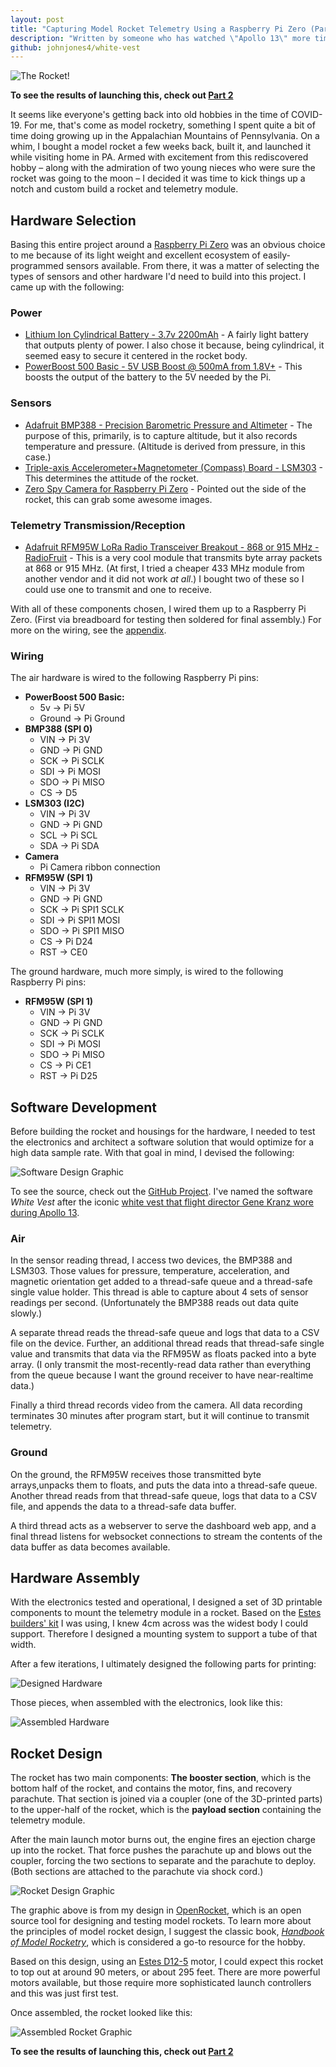 ```yaml
---
layout: post
title: "Capturing Model Rocket Telemetry Using a Raspberry Pi Zero (Part 1)"
description: "Written by someone who has watched \"Apollo 13\" more times than he'd like to admit."
github: johnjones4/white-vest
---
```


![The Rocket!](/images/rocket/rocket_header.jpg)

**To see the results of launching this, check out [Part 2](/2020/10/04/model-rocket-telemetry-part-2/)**

It seems like everyone's getting back into old hobbies in the time of COVID-19. For me, that's come as model rocketry, something I spent quite a bit of time doing growing up in the Appalachian Mountains of Pennsylvania. On a whim, I bought a model rocket a few weeks back, built it, and launched it while visiting home in PA. Armed with excitement from this rediscovered hobby – along with the admiration of two young nieces who were sure the rocket was going to the moon – I decided it was time to kick things up a notch and custom build a rocket and telemetry module. 

## Hardware Selection

Basing this entire project around a [Raspberry Pi Zero](https://www.adafruit.com/product/3400) was an obvious choice to me because of its light weight and excellent ecosystem of easily-programmed sensors available. From there, it was a matter of selecting the types of sensors and other hardware I'd need to build into this project. I came up with the following:

### Power

* [Lithium Ion Cylindrical Battery - 3.7v 2200mAh](https://www.adafruit.com/product/1781) - A fairly light battery that outputs plenty of power. I also chose it because, being cylindrical, it seemed easy to secure it centered in the rocket body.
* [PowerBoost 500 Basic - 5V USB Boost @ 500mA from 1.8V+](https://www.adafruit.com/product/1903) - This boosts the output of the battery to the 5V needed by the Pi.

### Sensors

* [Adafruit BMP388 - Precision Barometric Pressure and Altimeter](https://www.adafruit.com/product/3966) - The purpose of this, primarily, is to capture altitude, but it also records temperature and pressure. (Altitude is derived from pressure, in this case.)
* [Triple-axis Accelerometer+Magnetometer (Compass) Board - LSM303](https://www.adafruit.com/product/1120) - This determines the attitude of the rocket.
* [Zero Spy Camera for Raspberry Pi Zero](https://www.adafruit.com/product/3508) - Pointed out the side of the rocket, this can grab some awesome images.

### Telemetry Transmission/Reception

* [Adafruit RFM95W LoRa Radio Transceiver Breakout - 868 or 915 MHz - RadioFruit](https://www.adafruit.com/product/3072) - This is a very cool module that transmits byte array packets at 868 or 915 MHz. (At first, I tried a cheaper 433 MHz module from another vendor and it did not work _at all_.) I bought two of these so I could use one to transmit and one to receive.

With all of these components chosen, I wired them up to a Raspberry Pi Zero. (First via breadboard for testing then soldered for final assembly.) For more on the wiring, see the [appendix](#Wiring).

### Wiring

The air hardware is wired to the following Raspberry Pi pins:

* **PowerBoost 500 Basic:**
  * 5v -> Pi 5V
  * Ground -> Pi Ground
* **BMP388 (SPI 0)**
  * VIN -> Pi 3V
  * GND -> Pi GND
  * SCK -> Pi SCLK
  * SDI -> Pi MOSI
  * SDO -> Pi MISO
  * CS -> D5
* **LSM303 (I2C)**
  * VIN -> Pi 3V
  * GND -> Pi GND
  * SCL -> Pi SCL
  * SDA -> Pi SDA
* **Camera**
  * Pi Camera ribbon connection
* **RFM95W (SPI 1)**
  * VIN -> Pi 3V
  * GND -> Pi GND
  * SCK -> Pi SPI1 SCLK
  * SDI -> Pi SPI1 MOSI
  * SDO -> Pi SPI1 MISO
  * CS -> Pi D24
  * RST -> CE0

The ground hardware, much more simply, is wired to the following Raspberry Pi pins:

* **RFM95W (SPI 1)**
  * VIN -> Pi 3V
  * GND -> Pi GND
  * SCK -> Pi SCLK
  * SDI -> Pi MOSI
  * SDO -> Pi MISO
  * CS -> Pi CE1
  * RST -> Pi D25


## Software Development

Before building the rocket and housings for the hardware, I needed to test the electronics and architect a software solution that would optimize for a high data sample rate. With that goal in mind, I devised the following:

![Software Design Graphic](/images/rocket/software.png)

To see the source, check out the [GitHub Project](https://github.com/johnjones4/white-vest). I've named the software _White Vest_ after the iconic [white vest that flight director Gene Kranz wore during Apollo 13](https://airandspace.si.edu/stories/editorial/gene-kranz%E2%80%99s-apollo-13-vest).

### Air

In the sensor reading thread, I access two devices, the BMP388 and LSM303. Those values for pressure, temperature, acceleration, and magnetic orientation get added to a thread-safe queue and a thread-safe single value holder. This thread is able to capture about 4 sets of sensor readings per second. (Unfortunately the BMP388 reads out data quite slowly.) 

A separate thread reads the thread-safe queue and logs that data to a CSV file on the device. Further, an additional thread reads that thread-safe single value and transmits that data via the RFM95W as floats packed into a byte array. (I only transmit the most-recently-read data rather than everything from the queue because I want the ground receiver to have near-realtime data.) 

Finally a third thread records video from the camera. All data recording terminates 30 minutes after program start, but it will continue to transmit telemetry.

### Ground

On the ground, the RFM95W receives those transmitted byte arrays,unpacks them to floats, and puts the data into a thread-safe queue. Another thread reads from that thread-safe queue, logs that data to a CSV file, and appends the data to a thread-safe data buffer. 

A third thread acts as a webserver to serve the dashboard web app, and a final thread listens for websocket connections to stream the contents of the data buffer as data becomes available.

## Hardware Assembly

With the electronics tested and operational, I designed a set of 3D printable components to mount the telemetry module in a rocket. Based on the [Estes builders' kit](https://estesrockets.com/product/001980-designers-special/) I was using, I knew 4cm across was the widest body I could support. Therefore I designed a mounting system to support a tube of that width. 

After a few iterations, I ultimately designed the following parts for printing:

![Designed Hardware](/images/rocket/parts.jpg)

Those pieces, when assembled with the electronics, look like this:

![Assembled Hardware](/images/rocket/telemetery_assembled.jpg)

## Rocket Design

The rocket has two main components: **The booster section**, which is the bottom half of the rocket, and contains the motor, fins, and recovery parachute. That section is joined via a coupler (one of the 3D-printed parts) to the upper-half of the rocket, which is the **payload section** containing the telemetry module. 

After the main launch motor burns out, the engine fires an ejection charge up into the rocket. That force pushes the parachute up and blows out the coupler, forcing the two sections to separate and the parachute to deploy. (Both sections are attached to the parachute via shock cord.)

![Rocket Design Graphic](/images/rocket/rocket.png)

The graphic above is from my design in [OpenRocket](https://github.com/openrocket/openrocket), which is an open source tool for designing and testing model rockets. To learn more about the principles of model rocket design, I suggest the classic book, [_Handbook of Model Rocketry_](https://www.goodreads.com/book/show/2052922.Handbook_of_Model_Rocketry), which is considered a go-to resource for the hobby.

Based on this design, using an [Estes D12-5](https://estesrockets.com/product/001567-d12-5-engines/) motor, I could expect this rocket to top out at around 90 meters, or about 295 feet. There are more powerful motors available, but those require more sophisticated launch controllers and this was just first test. 

Once assembled, the rocket looked like this:

![Assembled Rocket Graphic](/images/rocket/rocket.jpg)

**To see the results of launching this, check out [Part 2](/2020/10/04/model-rocket-telemetry-part-2/)**
